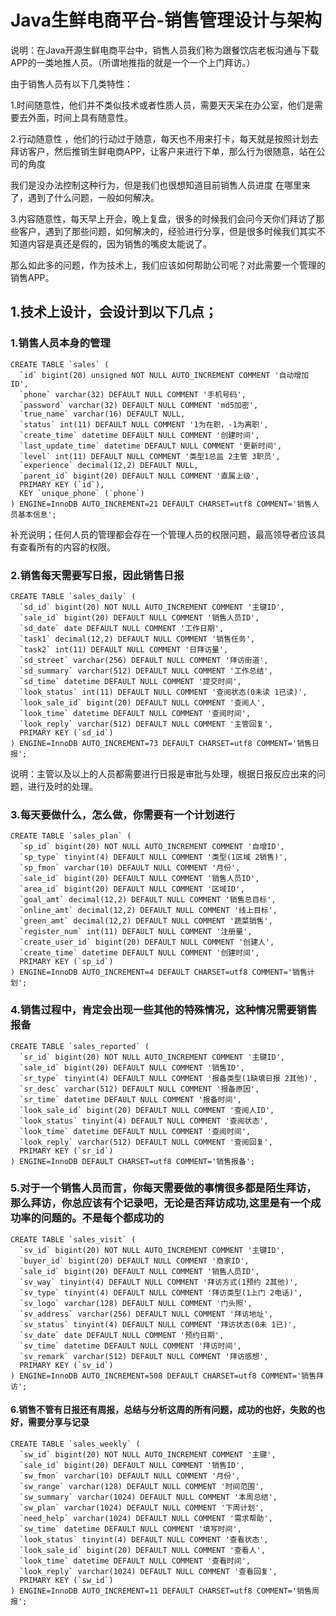 # Java生鲜电商平台-销售管理设计与架构

说明：在Java开源生鲜电商平台中，销售人员我们称为跟餐饮店老板沟通与下载APP的一类地推人员。（所谓地推指的就是一个一个上门拜访。）

由于销售人员有以下几类特性：

1.时间随意性，他们并不类似技术或者性质人员，需要天天呆在办公室，他们是需要去外面，时间上具有随意性。

2.行动随意性 ，他们的行动过于随意，每天也不用来打卡，每天就是按照计划去拜访客户，然后推销生鲜电商APP，让客户来进行下单，那么行为很随意，站在公司的角度

我们是没办法控制这种行为，但是我们也很想知道目前销售人员进度 在哪里来了，遇到了什么问题，一般如何解决。

3.内容随意性，每天早上开会，晚上复盘，很多的时候我们会问今天你们拜访了那些客户，遇到了那些问题，如何解决的，经验进行分享，但是很多时候我们其实不知道内容是真还是假的，因为销售的嘴皮太能说了。

那么如此多的问题，作为技术上，我们应该如何帮助公司呢？对此需要一个管理的销售APP。

## 1.技术上设计，会设计到以下几点；

### 1.销售人员本身的管理

```
CREATE TABLE `sales` (
  `id` bigint(20) unsigned NOT NULL AUTO_INCREMENT COMMENT '自动增加ID',
  `phone` varchar(32) DEFAULT NULL COMMENT '手机号码',
  `password` varchar(32) DEFAULT NULL COMMENT 'md5加密',
  `true_name` varchar(16) DEFAULT NULL,
  `status` int(11) DEFAULT NULL COMMENT '1为在职，-1为离职',
  `create_time` datetime DEFAULT NULL COMMENT '创建时间',
  `last_update_time` datetime DEFAULT NULL COMMENT '更新时间',
  `level` int(11) DEFAULT NULL COMMENT '类型1总监 2主管 3职员',
  `experience` decimal(12,2) DEFAULT NULL,
  `parent_id` bigint(20) DEFAULT NULL COMMENT '直属上级',
  PRIMARY KEY (`id`),
  KEY `unique_phone` (`phone`)
) ENGINE=InnoDB AUTO_INCREMENT=21 DEFAULT CHARSET=utf8 COMMENT='销售人员基本信息';
```
补充说明；任何人员的管理都会存在一个管理人员的权限问题，最高领导者应该具有查看所有的内容的权限。

### 2.销售每天需要写日报，因此销售日报


```
CREATE TABLE `sales_daily` (
  `sd_id` bigint(20) NOT NULL AUTO_INCREMENT COMMENT '主键ID',
  `sale_id` bigint(20) DEFAULT NULL COMMENT '销售人员ID',
  `sd_date` date DEFAULT NULL COMMENT '工作日期',
  `task1` decimal(12,2) DEFAULT NULL COMMENT '销售任务',
  `task2` int(11) DEFAULT NULL COMMENT '日拜访量',
  `sd_street` varchar(256) DEFAULT NULL COMMENT '拜访街道',
  `sd_summary` varchar(512) DEFAULT NULL COMMENT '工作总结',
  `sd_time` datetime DEFAULT NULL COMMENT '提交时间',
  `look_status` int(11) DEFAULT NULL COMMENT '查阅状态(0未读 1已读)',
  `look_sale_id` bigint(20) DEFAULT NULL COMMENT '查阅人',
  `look_time` datetime DEFAULT NULL COMMENT '查阅时间',
  `look_reply` varchar(512) DEFAULT NULL COMMENT '主管回复',
  PRIMARY KEY (`sd_id`)
) ENGINE=InnoDB AUTO_INCREMENT=73 DEFAULT CHARSET=utf8 COMMENT='销售日报';
```
说明：主管以及以上的人员都需要进行日报是审批与处理，根据日报反应出来的问题，进行及时的处理。

### 3.每天要做什么，怎么做，你需要有一个计划进行


```
CREATE TABLE `sales_plan` (
  `sp_id` bigint(20) NOT NULL AUTO_INCREMENT COMMENT '自增ID',
  `sp_type` tinyint(4) DEFAULT NULL COMMENT '类型(1区域 2销售)',
  `sp_fmon` varchar(10) DEFAULT NULL COMMENT '月份',
  `sale_id` bigint(20) DEFAULT NULL COMMENT '销售人员ID',
  `area_id` bigint(20) DEFAULT NULL COMMENT '区域ID',
  `goal_amt` decimal(12,2) DEFAULT NULL COMMENT '销售总目标',
  `online_amt` decimal(12,2) DEFAULT NULL COMMENT '线上目标',
  `green_amt` decimal(12,2) DEFAULT NULL COMMENT '蔬菜销售',
  `register_num` int(11) DEFAULT NULL COMMENT '注册量',
  `create_user_id` bigint(20) DEFAULT NULL COMMENT '创建人',
  `create_time` datetime DEFAULT NULL COMMENT '创建时间',
  PRIMARY KEY (`sp_id`)
) ENGINE=InnoDB AUTO_INCREMENT=4 DEFAULT CHARSET=utf8 COMMENT='销售计划';
```
### 4.销售过程中，肯定会出现一些其他的特殊情况，这种情况需要销售报备


```
CREATE TABLE `sales_reported` (
  `sr_id` bigint(20) NOT NULL AUTO_INCREMENT COMMENT '主键ID',
  `sale_id` bigint(20) DEFAULT NULL COMMENT '销售ID',
  `sr_type` tinyint(4) DEFAULT NULL COMMENT '报备类型(1缺填日报 2其他)',
  `sr_desc` varchar(512) DEFAULT NULL COMMENT '报备原因',
  `sr_time` datetime DEFAULT NULL COMMENT '报备时间',
  `look_sale_id` bigint(20) DEFAULT NULL COMMENT '查阅人ID',
  `look_status` tinyint(4) DEFAULT NULL COMMENT '查阅状态',
  `look_time` datetime DEFAULT NULL COMMENT '查阅时间',
  `look_reply` varchar(512) DEFAULT NULL COMMENT '查阅回复',
  PRIMARY KEY (`sr_id`)
) ENGINE=InnoDB DEFAULT CHARSET=utf8 COMMENT='销售报备';
```

### 5.对于一个销售人员而言，你每天需要做的事情很多都是陌生拜访，那么拜访，你总应该有个记录吧，无论是否拜访成功,这里是有一个成功率的问题的。不是每个都成功的


```
CREATE TABLE `sales_visit` (
  `sv_id` bigint(20) NOT NULL AUTO_INCREMENT COMMENT '主键ID',
  `buyer_id` bigint(20) DEFAULT NULL COMMENT '商家ID',
  `sale_id` bigint(20) DEFAULT NULL COMMENT '销售人员ID',
  `sv_way` tinyint(4) DEFAULT NULL COMMENT '拜访方式(1预约 2其他)',
  `sv_type` tinyint(4) DEFAULT NULL COMMENT '拜访类型(1上门 2电话)',
  `sv_logo` varchar(128) DEFAULT NULL COMMENT '门头照',
  `sv_address` varchar(256) DEFAULT NULL COMMENT '拜访地址',
  `sv_status` tinyint(4) DEFAULT NULL COMMENT '拜访状态(0未 1已)',
  `sv_date` date DEFAULT NULL COMMENT '预约日期',
  `sv_time` datetime DEFAULT NULL COMMENT '拜访时间',
  `sv_remark` varchar(512) DEFAULT NULL COMMENT '拜访感想',
  PRIMARY KEY (`sv_id`)
) ENGINE=InnoDB AUTO_INCREMENT=508 DEFAULT CHARSET=utf8 COMMENT='销售拜访';
```

#### 6.销售不管有日报还有周报，总结与分析这周的所有问题，成功的也好，失败的也好，需要分享与记录


```
CREATE TABLE `sales_weekly` (
  `sw_id` bigint(20) NOT NULL AUTO_INCREMENT COMMENT '主键',
  `sale_id` bigint(20) DEFAULT NULL COMMENT '销售ID',
  `sw_fmon` varchar(10) DEFAULT NULL COMMENT '月份',
  `sw_range` varchar(128) DEFAULT NULL COMMENT '时间范围',
  `sw_summary` varchar(1024) DEFAULT NULL COMMENT '本周总结',
  `sw_plan` varchar(1024) DEFAULT NULL COMMENT '下周计划',
  `need_help` varchar(1024) DEFAULT NULL COMMENT '需求帮助',
  `sw_time` datetime DEFAULT NULL COMMENT '填写时间',
  `look_status` tinyint(4) DEFAULT NULL COMMENT '查看状态',
  `look_sale_id` bigint(20) DEFAULT NULL COMMENT '查看人',
  `look_time` datetime DEFAULT NULL COMMENT '查看时间',
  `look_reply` varchar(1024) DEFAULT NULL COMMENT '查看回复',
  PRIMARY KEY (`sw_id`)
) ENGINE=InnoDB AUTO_INCREMENT=11 DEFAULT CHARSET=utf8 COMMENT='销售周报';
```



